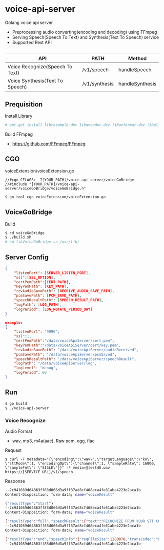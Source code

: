 # voice-api-server

Golang voice api server 
 - Preprocessing audio converting(encoding and decoding) using FFmpeg 
 - Serving Speech(Speech To Text) and Synthesis(Text To Speech) service
 - Supported Rest API

##
| API                             | PATH          | Method          |
|---------------------------------|---------------|-----------------|
| Voice Recognize(Speech To Text) | /v1/speech    | handleSpeech    |
| Voice Synthesis(Text To Speech) | /v1/synthesis | handleSynthesis |

## Prequisition
Install Library
```bash
# apt-get install libresample-dev libavcodec-dev libavformat-dev libglib2.0-dev libswscale-dev libmp3lame-dev nasm yasm -y
```

Build FFmpeg
- https://github.com/FFmpeg/FFmpeg

## CGO
voiceExtension/voiceExtension.go
```golang
//#cgo CFLAGS: -I[YOUR_PATH]/voice-api-server/voiceGoBridge
//#include "[YOUR_PATH]/voice-api-server/voiceGoBridge/voiceGoBridge.h"
```
``` bash
$ go tool cgo voiceExtension/voiceExtension.go 
```

## VoiceGoBridge
Build
```bash
$ cd voiceGoBridge
$ ./build.sh
# cp libVoiceGoBridge.so /usr/lib/
```

## Server Config
```json
{
    "listenPort": [SERVER_LISTEN_PORT],
    "ssl":[SSL_OPTION],
    "certPemPath":[CERT_PATH],
    "keyPemPath": [KEY_PATH],
    "rcvAudioSavePath": [RECEIVE_AUDIO_SAVE_PATH],
    "pcmSavePath": [PCM_SAVE_PATH],
    "speechResultPath": [SPEECH_RESULT_PATH],
    "logPath": [LOG_PATH],
    "logPeriod": [LOG_ROTATE_PERIOD_DAY]
}

example:
{
    "listenPort": "9096",
    "ssl":1,
    "certPemPath":"/data/voiceApiServer/cert.pem",
    "keyPemPath":"/data/voiceApiServer/cert/key.pem",
    "rcvAudioSavePath": "/data/voiceApiServer/audioReceived",
    "pcmSavePath": "/data/voiceApiServer/pcmSaved",
    "speechResultPath": "/data/voiceApiServer/speechResult",
    "logPath": "/data/voiceApiServer/log",
    "logLevel": "debug",
    "logPeriod": 60
}   
```

## Run
```bash
$ go build
$ ./voice-api-server
```

### Voice Recognize
Audio Format
 - wav, mp3, m4a(aac), Raw pcm, ogg, flac

Request
```
$ curl -F metadata="{\"encoding\":\"wav\",\"targetLanguage\":\"ko\", \"sttMode\":1, \"encodingOpt\":{\"channel\":1, \"sampleRate\": 16000, \"sampleFmt\": \"S16LE\"}}" -F media=@test40.wav https://[SERVICE_URL]/v1/speech
```

Response
```bash
--2c941089d64863ff88d066d3a9ff37ad8cf468eca4fe81abe4223e2aca1b
Content-Disposition: form-data; name="voiceResult"

{"resultType":"start"}
--2c941089d64863ff88d066d3a9ff37ad8cf468eca4fe81abe4223e2aca1b
Content-Disposition: form-data; name="voiceResult"

{"resultType":"full","speechResult":{"text":"RECOGNIZE FROM YOUR STT CORE ENGIN SERVER","startTime":0.1,"endTime":40}}
--2c941089d64863ff88d066d3a9ff37ad8cf468eca4fe81abe4223e2aca1b
Content-Disposition: form-data; name="voiceResult"

{"resultType":"end","speechInfo":{"reqFileSize":1280078,"transCodec":"wav","convFileSize":1280078,"speechInputTime":40}}
--2c941089d64863ff88d066d3a9ff37ad8cf468eca4fe81abe4223e2aca1b--
```
